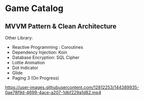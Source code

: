 Game Catalog
==
MVVM Pattern & Clean Architecture
--

Other Library:
- Reactive Programming : Coroutines
- Dependency Injection: Koin
- Database Encryption: SQL Cipher
- Lottie Animation
- Dot Indicator
- Glide
- Paging 3 (On Progress)



https://user-images.githubusercontent.com/12812253/144389935-0ae78f9d-4699-4ace-a207-1dbf229a1d82.mp4
